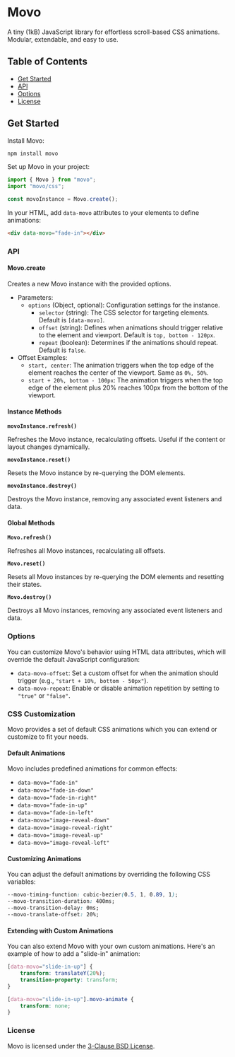 # Movo

A tiny (1kB) JavaScript library for effortless scroll-based CSS animations. Modular, extendable, and easy to use.

## Table of Contents

-   [Get Started](#get-started)
-   [API](#api)
-   [Options](#options)
-   [License](#license)

## Get Started

Install Movo:

```bash
npm install movo
```

Set up Movo in your project:

```javascript
import { Movo } from "movo";
import "movo/css";

const movoInstance = Movo.create();
```

In your HTML, add `data-movo` attributes to your elements to define animations:

```html
<div data-movo="fade-in"></div>
```

### API

#### Movo.create

Creates a new Movo instance with the provided options.

-   Parameters:
    -   `options` (Object, optional): Configuration settings for the instance.
        -   `selector` (string): The CSS selector for targeting elements. Default is `[data-movo]`.
        -   `offset` (string): Defines when animations should trigger relative to the element and viewport. Default is `top, bottom - 120px`.
        -   `repeat` (boolean): Determines if the animations should repeat. Default is `false`.
-   Offset Examples:
    -   `start, center`: The animation triggers when the top edge of the element reaches the center of the viewport. Same as `0%, 50%`.
    -   `start + 20%, bottom - 100px`: The animation triggers when the top edge of the element plus 20% reaches 100px from the bottom of the viewport.

#### Instance Methods

**`movoInstance.refresh()`**

Refreshes the Movo instance, recalculating offsets. Useful if the content or layout changes dynamically.

**`movoInstance.reset()`**

Resets the Movo instance by re-querying the DOM elements.

**`movoInstance.destroy()`**

Destroys the Movo instance, removing any associated event listeners and data.

#### Global Methods

**`Movo.refresh()`**

Refreshes all Movo instances, recalculating all offsets.

**`Movo.reset()`**

Resets all Movo instances by re-querying the DOM elements and resetting their states.

**`Movo.destroy()`**

Destroys all Movo instances, removing any associated event listeners and data.

### Options

You can customize Movo's behavior using HTML data attributes, which will override the default JavaScript configuration:

-   `data-movo-offset`: Set a custom offset for when the animation should trigger (e.g., `"start + 10%, bottom - 50px"`).
-   `data-movo-repeat`: Enable or disable animation repetition by setting to `"true"` or `"false"`.

### CSS Customization

Movo provides a set of default CSS animations which you can extend or customize to fit your needs.

#### Default Animations

Movo includes predefined animations for common effects:

-   `data-movo="fade-in"`
-   `data-movo="fade-in-down"`
-   `data-movo="fade-in-right"`
-   `data-movo="fade-in-up"`
-   `data-movo="fade-in-left"`
-   `data-movo="image-reveal-down"`
-   `data-movo="image-reveal-right"`
-   `data-movo="image-reveal-up"`
-   `data-movo="image-reveal-left"`

#### Customizing Animations

You can adjust the default animations by overriding the following CSS variables:

```css
--movo-timing-function: cubic-bezier(0.5, 1, 0.89, 1);
--movo-transition-duration: 400ms;
--movo-transition-delay: 0ms;
--movo-translate-offset: 20%;
```

#### Extending with Custom Animations

You can also extend Movo with your own custom animations. Here's an example of how to add a "slide-in" animation:

```css
[data-movo="slide-in-up"] {
    transform: translateY(20%);
    transition-property: transform;
}

[data-movo="slide-in-up"].movo-animate {
    transform: none;
}
```

### License

Movo is licensed under the [3-Clause BSD License](LICENSE).
